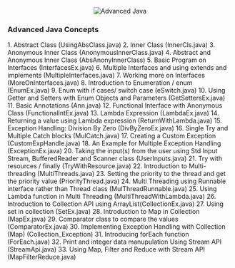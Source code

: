 <p align="center">
  <img src="https://www.superprof.co.in/blog/wp-content/uploads/2022/12/advance-java-training.jpg" alt="Advanced Java">
</p>

<h3>Advanced Java Concepts</h3>
1. Abstract Class (UsingAbsClass.java)
2. Inner Class (InnerCls.java)
3. Anonymous Inner Class (AnonymousInnerClass.java)
4. Abstract and Anonymous Inner Class (AbsAnonyInnerClass)
5. Basic Program on Interfaces (InterfacesEx.java)
6. Multiple Interfaces and using extends and implements (MultipleInterfaces.java)
7. Working more on Interfaces (MoreOnInterfaces.java)
8. Introduction to Enumeration / enum (EnumEx.java)
9. Enum with if cases/ switch case (eSwitch.java)
10. Using Getter and Setters with Enum Objects and Parameters (GetSettersEx.java)
11. Basic Annotations (Ann.java)
12. Functional Interface with Anonymous Class (FunctionalIntEx.java)
13. Lambda Expression (LambdaEx.java)
14. Returning a value using Lambda expression (ReturnWithLambda.java)
15. Exception Handling: Division By Zero (DivByZeroEx.java)
16. Single Try and Multiple Catch blocks (MulCatch.java)
17. Creating a Custom Exception (CustomExpHandle.java)
18. An Example for Multiple Exception Handling (ExceptionEx.java)
20. Taking the input(s) from the user using Std Input Stream, BufferedReader and
Scanner class (UserInputs.java)
21. Try with resources / finally (TryWithResource.java)
22. Introduction to Multi-threading (MultiThreads.java)
23. Setting the priority to the thread and get the priority value (PriorityThread.java)
24. Multi Threading using Runnable interface rather than Thread class (MulThreadRunnable.java)
25. Using Lambda function in Multi Threading (MultiThreadWithLambda.java)
26. Introduction to Collection API using ArrayList(CollectionEx.java)
27. Using set in collection (SetEx.java)
28. Introduction to Map in Collection (MapEx.java)
29. Comparator class to compare the values (ComparatorEx.java)
30. Implementing Exception Handling with Collection (Map) (Collection_Exception)
31. Introducing forEach function (ForEach.java)
32. Print and integer data manupulation Using Stream API (StreamApi.java)
33. Using Map, Filter and Reduce with Stream API (MapFilterReduce.java)

